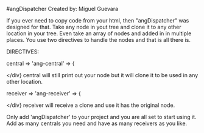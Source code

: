 #angDispatcher
Created by: Miguel Guevara

If you ever need to copy code from your html, then "angDispatcher" was designed for that.
Take any node in yout tree and clone it to any other location in your tree. Even take an array of nodes
and added in in multiple places. 
You use two directives to handle the nodes and that is all there is. 

DIRECTIVES:

central => 'ang-central' => {<div ang-central="example"></div}
central will still print out your node but it will clone it to be used in any other location.

receiver => 'ang-receiver' => {<div ang-receiver="example"></div}
receiver will receive a clone and use it has the original node.

Only add 'angDispatcher' to your project and you are all set to start using it.
Add as many centrals you need and have as many receivers as you like.
